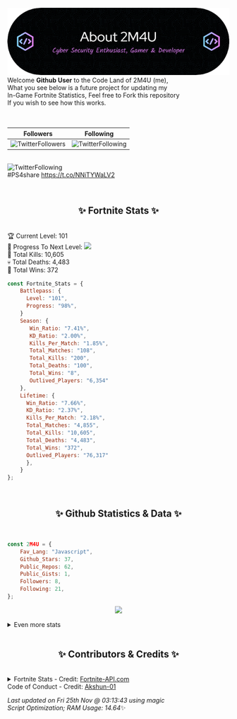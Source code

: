 
  ![Header](./src/github-banner.png)
  <br>
  Welcome **Github User** to the Code Land of 2M4U (me),<br>
  What you see below is a future project for updating my<br>
  In-Game Fortnite Statistics, Feel free to Fork this repository<br>
  If you wish to see how this works.
  <br><br>
  <br>
  
  | Followers  | Following |
  | ---------- |:---------:|
  | ![TwitterFollowers](https://img.shields.io/badge/Twitter%20Followers-78-blue)  | ![TwitterFollowing](https://img.shields.io/badge/Twitter%20Following-235-blue)  |


  <br>![TwitterFollowing](https://img.shields.io/badge/Latest%20Tweet--blue)<br>
  #PS4share https://t.co/NNiTYWaLV2
   
  <br><h2 align="center"> ✨ Fortnite Stats ✨</h2><br>
  🏆 Current Level: 101<br>
  🎉 Progress To Next Level: ![](https://geps.dev/progress/98)<br>
  🎯 Total Kills: 10,605<br>
  💀 Total Deaths: 4,483<br>
  👑 Total Wins: 372<br>

```js
const Fortnite_Stats = {
    Battlepass: {
      Level: "101",
      Progress: "98%",    
    }
    Season: { 
       Win_Ratio: "7.41%",
       KD_Ratio: "2.00%",
       Kills_Per_Match: "1.85%",
       Total_Matches: "108",
       Total_Kills: "200",
       Total_Deaths: "100",
       Total_Wins: "8",
       Outlived_Players: "6,354"
    },
    Lifetime: {
      Win_Ratio: "7.66%",
      KD_Ratio: "2.37%",
      Kills_Per_Match: "2.18%",
      Total_Matches: "4,855",
      Total_Kills: "10,605",
      Total_Deaths: "4,483",
      Total_Wins: "372",
      Outlived_Players: "76,317"
      },
    }
}; 
```


<br><h2 align="center"> ✨ Github Statistics & Data ✨</h2><br>

```js
const 2M4U = {
    Fav_Lang: "Javascript",
    Github_Stars: 37,
    Public_Repos: 62,
    Public_Gists: 1,
    Followers: 8,
    Following: 21,
}; 
```

<p align="center">
<img src="https://github-readme-streak-stats.herokuapp.com/?user=2M4U&theme=tokyonight">
</p>
<details>
  <summary>
      Even more stats
  </summary>
  <p align="center">
    <img src="https://github-profile-trophy.vercel.app/?username=2M4U&theme=dracula">
    <img src="https://github-readme-stats.vercel.app/api?username=2M4U&theme=tokyonight&count_private=true&show_icons=true&include_all_commits=true">
  </p>
</details>
<br><h2 align="center"> ✨ Contributors & Credits ✨</h2><br>
<details>
  <summary>
      Fortnite Stats - Credit: <a href="https://fortnite-api.com/?utm_source=github.com/2M4U/2M4U">Fortnite-API.com</a><br>
      Code of Conduct - Credit: <a href="https://github.com/Akshun-01">Akshun-01</a>
  </summary>
</details>

<!-- Last updated on Fri Nov 25 2022 03:13:43 GMT+0000 (Coordinated Universal Time) ;-;-->
<i>Last updated on  Fri 25th Nov @ 03:13:43 using magic<br>
Script Optimization; RAM Usage: 14.64</i>✨